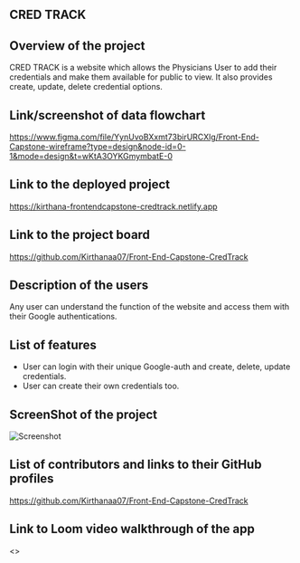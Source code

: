 ## CRED TRACK

## Overview of the project
CRED TRACK is a website which allows the Physicians User to add their credentials and make them available for public to view. It also provides create, update, delete credential options. 

## Link/screenshot of data flowchart
<https://www.figma.com/file/YynUvoBXxmt73birURCXlg/Front-End-Capstone-wireframe?type=design&node-id=0-1&mode=design&t=wKtA3OYKGmymbatE-0>

## Link to the deployed project
<https://kirthana-frontendcapstone-credtrack.netlify.app>

## Link to the project board
https://github.com/Kirthanaa07/Front-End-Capstone-CredTrack

## Description of the users
Any user can understand the function of the website and access them with their Google authentications. 

## List of features
* User can login with their unique Google-auth and create, delete, update credentials.
* User can create their own credentials too.

## ScreenShot of the project
![Screenshot](projectScreenshot)

## List of contributors and links to their GitHub profiles
https://github.com/Kirthanaa07/Front-End-Capstone-CredTrack

## Link to Loom video walkthrough of the app
<>